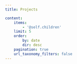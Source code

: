 ```yaml
---
title: Projects

content:
    items:
        - '@self.children'
    limit: 5
    order:
        by: date
        dir: desc
    pagination: true
    url_taxonomy_filters: false
---
```


